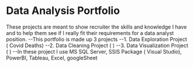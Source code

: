 # Data Analysis Portfolio
These projects are meant to show recruiter the skills and knowledge I have and to help them see if I really fit their requirements for a data analyst position.
   --This portfolio is made up 3 projects
    --1. Data Exploration Project ( Covid Deaths)
    --2. Data Cleaning Project ( )
    --3. Data Visualization Project ( )
--In these project I use MS SQL Server, SSIS Package ( Visual Studio), PowerBI, Tableau, Excel, googleSheet
